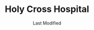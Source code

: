 ---
layout: location-page
date: Last Modified
description: "Local COVID-19 testing is available at Holy Cross Hospital in Taos, New Mexico, USA."
permalink: "locations/new-mexico/taos/holy-cross-hospital/"
tags:
  - locations
  - new-mexico
title: Holy Cross Hospital 
state: New Mexico
stateAbbr: NM
hood: "Taos"
address: "1397 Weimer Road"
city: "Taos"
zip: "87571"
mapUrl: "http://maps.apple.com/?q=Holy+Cross+Hospital&address=1397+Weimer+Road,Taos,New+Mexico,87571"
locationType: Drive-thru
phone: "800-755-6236"
website: "https://holycrossmedicalcenter.org/"
onlineBooking: undefined
closed: undefined
closedUpdate: April 16th, 2020
notes: "Requires phone screen."
days: Hours unknown
ctaMessage: Learn more
ctaUrl: "https://holycrossmedicalcenter.org/"
---